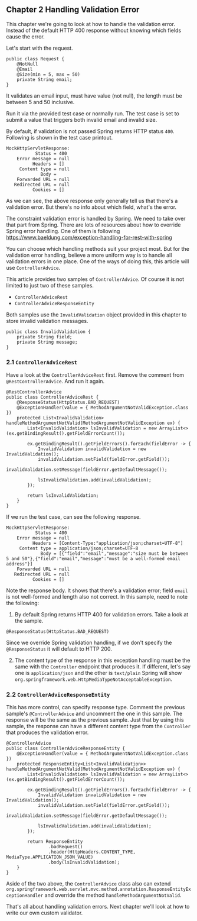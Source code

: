 ## Chapter 2 Handling Validation Error

This chapter we're going to look at how to handle the validation error.
Instead of the default HTTP 400 response without knowing which fields cause the error.

Let's start with the request.

```
public class Request {
    @NotNull
    @Email
    @Size(min = 5, max = 50)
    private String email;
}
```

It validates an email input, must have value (not null), the length must be between 5 and 50 inclusive.

Run it via the provided test case or normally run. The test case is set to submit a value that triggers both invalid email and invalid size.

By default, if validation is not passed Spring returns HTTP status `400`. Following is shown in the test case printout.
```
MockHttpServletResponse:
           Status = 400
    Error message = null
          Headers = []
     Content type = null
             Body = 
    Forwarded URL = null
   Redirected URL = null
          Cookies = []
```
As we can see, the above response only generally tell us that there's a validation error. But there's no info about which field, what's the error.

The constraint validation error is handled by Spring. We need to take over that part from Spring. There are lots of resources about how to override Spring error handling. One of them is following  
https://www.baeldung.com/exception-handling-for-rest-with-spring

You can choose which handling methods suit your project most. But for the validation error handling, believe a more uniform way is to handle all validation errors in one place. One of the ways of doing this, this article will use `ControllerAdvice`.

This article provides two samples of `ControllerAdvice`. Of course it is not limited to just two of these samples.
* `ControllerAdviceRest`
* `ControllerAdviceResponseEntity`

Both samples use the `InvalidValidation` object provided in this chapter to store invalid validation messages.
```
public class InvalidValidation {
    private String field;
    private String message;
}
```

### 2.1 `ControllerAdviceRest`
Have a look at the `ControllerAdviceRest` first. Remove the comment from `@RestControllerAdvice`. And run it again.

```
@RestControllerAdvice
public class ControllerAdviceRest {
    @ResponseStatus(HttpStatus.BAD_REQUEST)
    @ExceptionHandler(value = { MethodArgumentNotValidException.class })
    protected List<InvalidValidation> handleMethodArgumentNotValid(MethodArgumentNotValidException ex) {
        List<InvalidValidation> lsInvalidValidation = new ArrayList<>(ex.getBindingResult().getFieldErrorCount());

        ex.getBindingResult().getFieldErrors().forEach(fieldError -> {
            InvalidValidation invalidValidation = new InvalidValidation();
            invalidValidation.setField(fieldError.getField());
            invalidValidation.setMessage(fieldError.getDefaultMessage());

            lsInvalidValidation.add(invalidValidation);
        });

        return lsInvalidValidation;
    }
}
```

If we run the test case, can see the following response.
```
MockHttpServletResponse:
           Status = 400
    Error message = null
          Headers = [Content-Type:"application/json;charset=UTF-8"]
     Content type = application/json;charset=UTF-8
             Body = [{"field":"email","message":"size must be between 5 and 50"},{"field":"email","message":"must be a well-formed email address"}]
    Forwarded URL = null
   Redirected URL = null
          Cookies = []
```
Note the response body. It shows that there's a validation error; field `email` is not well-formed and length also not correct.
In this sample, need to note the following:
1. By default Spring returns HTTP 400 for validation errors. Take a look at the sample.
```
@ResponseStatus(HttpStatus.BAD_REQUEST)
```
Since we override Spring validation handling, if we don't specify the `@ResponseStatus` it will default to HTTP 200.

2. The content type of the response in this exception handling must be the same with the `Controller` endpoint that produces it.
If different, let's say one is `application/json` and the other is `text/plain` Spring will show `org.springframework.web.HttpMediaTypeNotAcceptableException`.

### 2.2 `ControllerAdviceResponseEntity`
This has more control, can specify response type. Comment the previous sample's `@ControllerAdvice` and uncomment the one in this sample.
The response will be the same as the previous sample.
Just that by using this sample, the response can have a different content type from the `Controller` that produces the validation error.
```
@ControllerAdvice
public class ControllerAdviceResponseEntity {
    @ExceptionHandler(value = { MethodArgumentNotValidException.class })
    protected ResponseEntity<List<InvalidValidation>> handleMethodArgumentNotValid(MethodArgumentNotValidException ex) {
        List<InvalidValidation> lsInvalidValidation = new ArrayList<>(ex.getBindingResult().getFieldErrorCount());

        ex.getBindingResult().getFieldErrors().forEach(fieldError -> {
            InvalidValidation invalidValidation = new InvalidValidation();
            invalidValidation.setField(fieldError.getField());
            invalidValidation.setMessage(fieldError.getDefaultMessage());

            lsInvalidValidation.add(invalidValidation);
        });

        return ResponseEntity
                .badRequest()
                .header(HttpHeaders.CONTENT_TYPE, MediaType.APPLICATION_JSON_VALUE)
                .body(lsInvalidValidation);
    }
}
```

Aside of the two above, the `ControllerAdvice` class also can extend `org.springframework.web.servlet.mvc.method.annotation.ResponseEntityExceptionHandler` and override the method `handleMethodArgumentNotValid`.

That's all about handling validation errors. Next chapter we'll look at how to write our own custom validator.